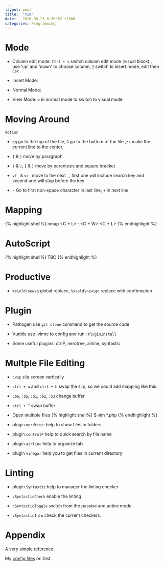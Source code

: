 ```yaml
---
layout: post
title:  "Vim"
date:   2016-06-23 6:30:52 +1000
categories: Programming
---
```

Mode
=====
- Column edit mode: `Ctrl + v` switch column edit mode (visual block) , use 'up' and 'down' to choose column, `I` switch to insert mode, edit then `Esc`

- Insert Mode: <tbc>

- Normal Mode: <tbc>

- View Mode: `v` in normal mode to switch to visual mode

Moving Around
============
`motion`

- `gg` go to the top of the file, `G` go to the bottom of the file ,`zz` make the current line to the center.

- `{` & `}` move by paragraph

- `(` & `)`, `[` & `]`  move by parentesis and square bracket

- `vf_` & `vt_` move to the next `_`, first one will include search key and second one will stop before the key

- `-` Go to first non-space character in last line, `+` in next line

Mapping
=======
{% highlight shell%}
nmap <C + L> : <C + W> <C + L>
{% endhighlight %}


AutoScript
==========
{% highlight shell%}
TBC
{% endhighlight %}

Productive
==========
- `%s\old\new\g` global replace, `%s\old\new\gc` replace with confirmation

Plugin
======
- Pathogen use `git clone` command to get the source code

- Vunble use .vimrc to config and run `:PluginInstall`

- Some useful plugins: ctrlP, nerdtree, airline, syntastic


Multple File Editing
====================
- `:vsp` slip screen vertically

- `ctrl + w` and `ctrl + h` swap the slip, so we could add mapping like this:

- `:bn`, `:bp`, `:b1`, `:b2`, `:b3` change buffer

- `ctrl + ^` swap buffer

- Open multiple files
{% highlight shell%}
$ vim *.php
{% endhighlight %}


- plugin `nerdtree`: help to show files in folders

- plugin `controlP` help to quick search by file name

- plugin `airline` help to organize tab

- plugin `vinegar` help you to get files in current directory

Linting
=======
- plugin `Syntastic` help to manager the linting checker

- `:SyntasticCheck` enable the linting

- `:SyntasticToggle` switch from the passive and active mode

- `:SyntasticInfo` check the current checkers.


Appendix
========
[A very simple reference](http://www.worldtimzone.com/res/vi.html).

My [config files](https://gist.github.com/ericatsydney/b5e62ef00b4eb80c2b0bd3d80d9b1932) on Gist. 